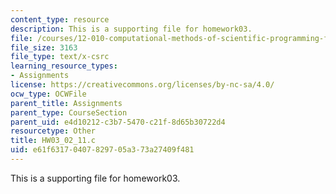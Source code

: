 ```yaml
---
content_type: resource
description: This is a supporting file for homework03.
file: /courses/12-010-computational-methods-of-scientific-programming-fall-2011/e61f63170407829705a373a27409f481_HW03_02_11.c
file_size: 3163
file_type: text/x-csrc
learning_resource_types:
- Assignments
license: https://creativecommons.org/licenses/by-nc-sa/4.0/
ocw_type: OCWFile
parent_title: Assignments
parent_type: CourseSection
parent_uid: e4d10212-c3b7-5470-c21f-8d65b30722d4
resourcetype: Other
title: HW03_02_11.c
uid: e61f6317-0407-8297-05a3-73a27409f481
---
```

This is a supporting file for homework03.
